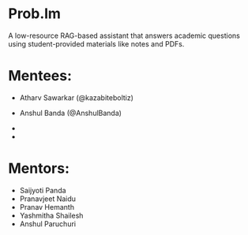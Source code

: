 # Prob.lm

A low-resource RAG-based assistant that answers academic questions using student-provided materials like notes and PDFs.

# Mentees:

- Atharv Sawarkar (@kazabiteboltiz)
- Anshul Banda (@AnshulBanda)

-
-

# Mentors:

- Saijyoti Panda
- Pranavjeet Naidu
- Pranav Hemanth
- Yashmitha Shailesh
- Anshul Paruchuri
